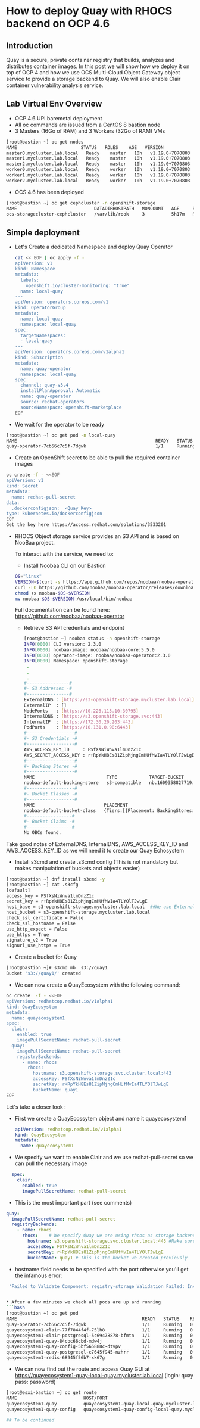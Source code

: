 # How to deploy Quay with RHOCS backend on OCP 4.6



## Introduction
Quay is a secure, private container registry that builds, analyzes and distributes container images. In this post we will show how we deploy it on top of OCP 4 and how we use OCS Multi-Cloud Object Gateway object service to provide a storage backend to Quay. We will also enable Clair container vulnerability analysis service.




## Lab Virtual Env Overview
* OCP 4.6 UPI baremetal deployment
* All oc commands are issued from a CentOS 8 bastion node
* 3 Masters (16Go of RAM) and 3 Workers (32Go of RAM) VMs
```bash
[root@bastion ~] oc get nodes
NAME                        STATUS   ROLES    AGE   VERSION
master0.mycluster.lab.local   Ready    master   10h   v1.19.0+7070803
master1.mycluster.lab.local   Ready    master   10h   v1.19.0+7070803
master2.mycluster.lab.local   Ready    master   10h   v1.19.0+7070803
worker0.mycluster.lab.local   Ready    worker   10h   v1.19.0+7070803
worker1.mycluster.lab.local   Ready    worker   10h   v1.19.0+7070803
worker2.mycluster.lab.local   Ready    worker   10h   v1.19.0+7070803
```
* OCS 4.6 has been deployed
 ```bash
 [root@bastion ~] oc get cephcluster -n openshift-storage
NAME                             DATADIRHOSTPATH   MONCOUNT   AGE     PHASE   MESSAGE                        HEALTH
ocs-storagecluster-cephcluster   /var/lib/rook     3          5h17m   Ready   Cluster created successfully   HEALTH_OK

 ```

## Simple deployment
* Let's  Create a dedicated Namespace and deploy Quay Operator
  ```bash
  cat << EOF | oc apply -f -
  apiVersion: v1
  kind: Namespace
  metadata:
    labels:
      openshift.io/cluster-monitoring: "true"
    name: local-quay
  ---
  apiVersion: operators.coreos.com/v1
  kind: OperatorGroup
  metadata:
    name: local-quay
    namespace: local-quay
  spec:
    targetNamespaces:
    - local-quay
  ---
  apiVersion: operators.coreos.com/v1alpha1
  kind: Subscription
  metadata:
    name: quay-operator
    namespace: local-quay
  spec:
    channel: quay-v3.4
    installPlanApproval: Automatic
    name: quay-operator
    source: redhat-operators
    sourceNamespace: openshift-marketplace
  EOF

* We wait for the operator to be ready
```bash
[root@bastion ~] oc get pod -n local-quay
NAME                                                    READY   STATUS    RESTARTS   AGE
quay-operator-7cb56c7c5f-7dgwk                          1/1     Running   0          6s
```

* Create an OpenShift secret to be able to pull the required container images
```bash
oc create -f - <<EOF
apiVersion: v1
kind: Secret
metadata:
  name: redhat-pull-secret
data:
  .dockerconfigjson:  <Quay Key>
type: kubernetes.io/dockerconfigjson
EOF
Get the key here https://access.redhat.com/solutions/3533201
```


* RHOCS Object storage service provides an S3 API and is based on NooBaa project.

  To interact with the service, we need to:

  * Install Noobaa CLI on our Bastion

   ```bash
   OS="linux"
   VERSION=$(curl -s https://api.github.com/repos/noobaa/noobaa-operator/releases/latest | jq -r '.name')
   curl -LO https://github.com/noobaa/noobaa-operator/releases/download/$VERSION/noobaa-$OS-$VERSION
   chmod +x noobaa-$OS-$VERSION
   mv noobaa-$OS-$VERSION /usr/local/bin/noobaa
    ```
    Full documentation can be found here: https://github.com/noobaa/noobaa-operator

  * Retrieve S3 API credentials and endpoint
    ```bash
    [root@bastion ~] noobaa status -n openshift-storage
    INFO[0000] CLI version: 2.3.0                           
    INFO[0000] noobaa-image: noobaa/noobaa-core:5.5.0       
    INFO[0000] operator-image: noobaa/noobaa-operator:2.3.0
    INFO[0000] Namespace: openshift-storage                 
     .
     .
     .
    #----------------#
    #- S3 Addresses -#
    #----------------#
    ExternalDNS : [https://s3-openshift-storage.mycluster.lab.local]
    ExternalIP  : []
    NodePorts   : [https://10.226.115.10:30795]
    InternalDNS : [https://s3.openshift-storage.svc:443]
    InternalIP  : [https://172.30.20.203:443]
    PodPorts    : [https://10.131.0.90:6443]
    #------------------#
    #- S3 Credentials -#
    #------------------#
    AWS_ACCESS_KEY_ID     : FSfXsNiWnva1lmDnzZ1c
    AWS_SECRET_ACCESS_KEY : r+RpYkH8Es81ZipMjngCmHUfMvIa4TLYOlTJwLgE
    #------------------#
    #- Backing Stores -#
    #------------------#
    NAME                           TYPE            TARGET-BUCKET                             PHASE   AGE         
    noobaa-default-backing-store   s3-compatible   nb.1609358827719.mycluster.lab.local   Ready   94h48m18s   
    #------------------#
    #- Bucket Classes -#
    #------------------#
    NAME                          PLACEMENT                                                             PHASE   AGE         
    noobaa-default-bucket-class   {Tiers:[{Placement: BackingStores:[noobaa-default-backing-store]}]}   Ready   94h48m18s   
    #-----------------#
    #- Bucket Claims -#
    #-----------------#
    No OBCs found.
    ```
 Take good notes of ExternalDNS, InternalDNS, AWS_ACCESS_KEY_ID and AWS_ACCESS_KEY_ID as we will need it to create our Quay Echosystem
 * Install s3cmd and create .s3cmd config  (This is not mandatory but makes manipulation of buckets and objects easier)
 ```bash
 [root@bastion ~] dnf install s3cmd -y
 [root@bastion ~] cat .s3cfg
[default]
access_key = FSfXsNiWnva1lmDnzZ1c
secret_key = r+RpYkH8Es81ZipMjngCmHUfMvIa4TLYOlTJwLgE
host_base = s3-openshift-storage.mycluster.lab.local  ##We use ExternalDNS retrieved with nooba command
host_bucket = s3-openshift-storage.mycluster.lab.local
check_ssl_certificate = False
check_ssl_hostname = False
use_http_expect = False
use_https = True
signature_v2 = True
signurl_use_https = True
```
 * Create a bucket for Quay
 ```bash
 [root@bastion ~]# s3cmd mb  s3://quay1
 Bucket 's3://quay1/' created
```

* We can now create a QuayEcosystem with the following command:
```bash
oc create  -f - <<EOF
apiVersion: redhatcop.redhat.io/v1alpha1
kind: QuayEcosystem
metadata:
  name: quayecosystem1
spec:
  clair:
    enabled: true
    imagePullSecretName: redhat-pull-secret
  quay:
    imagePullSecretName: redhat-pull-secret
    registryBackends:
      - name: rhocs
        rhocs:
          hostname: s3.openshift-storage.svc.cluster.local:443
          accessKey: FSfXsNiWnva1lmDnzZ1c
          secretKey: r+RpYkH8Es81ZipMjngCmHUfMvIa4TLYOlTJwLgE
          bucketName: quay1
EOF
```

 Let's take a closer look :

 * First we create a QuayEcossytem object and name it quayecosystem1

   ```yaml
   apiVersion: redhatcop.redhat.io/v1alpha1
   kind: QuayEcosystem
   metadata:
     name: quayecosystem1
   ```

 * We specify we want to enable Clair and we use redhat-pull-secret so we can pull the necessary image
 ```yaml
   spec:
     clair:
       enabled: true
       imagePullSecretName: redhat-pull-secret
 ```

 * This is the most important part (see comments)
 ```yaml
 quay:
   imagePullSecretName: redhat-pull-secret
   registryBackends:
     - name: rhocs
       rhocs:    # We specify Quay we are using rhcos as storage backend
         hostname: s3.openshift-storage.svc.cluster.local:443 #Make sure InternalDNS and Port are specified here
         accessKey: FSfXsNiWnva1lmDnzZ1c
         secretKey: r+RpYkH8Es81ZipMjngCmHUfMvIa4TLYOlTJwLgE
         bucketName: quay1 # This is the bucket we created previously
```         

   * hostname field needs to be specified with the port otherwise you'll get the infamous error:
   ```bash
    'Failed to Validate Component: registry-storage Validation Failed: Invalid storage configuration: rhocs: [SSL: CERTIFICATE_VERIFY_FAILED] certificate verify failed (_ssl.c:727)'    


* After a few minutes we check all pods are up and running
```bash
[root@bastion ~] oc get pod
NAME                                               READY   STATUS    RESTARTS   AGE
quay-operator-7cb56c7c5f-7dgwk                     1/1     Running   0          4d5h
quayecosystem1-clair-77f7844f4f-75lh8              1/1     Running   0          3h7m
quayecosystem1-clair-postgresql-5c69478878-bfmtn   1/1     Running   0          3h7m
quayecosystem1-quay-84cbc66cbd-mdw4j               1/1     Running   0          3h8m
quayecosystem1-quay-config-5bf565888c-dtvpv        1/1     Running   0          3h9m
quayecosystem1-quay-postgresql-c7645f945-nzhrr     1/1     Running   0          3h9m
quayecosystem1-redis-68945f56b7-xk67g              1/1     Running   0          3h10m
```
* We can now find out the route and access Quay GUI at https://quayecosystem1-quay-local-quay.mycluster.lab.local (login: quay pass: password)
```bash
[root@esxi-bastion ~] oc get route
NAME                         HOST/PORT                                                      PATH   SERVICES                     PORT   TERMINATION            WILDCARD
quayecosystem1-quay          quayecosystem1-quay-local-quay.mycluster.lab.local                 quayecosystem1-quay          8443   passthrough/Redirect   None
quayecosystem1-quay-config   quayecosystem1-quay-config-local-quay.mycluster.lab.local          quayecosystem1-quay-config   8443   passthrough/Redirect   None

## To be continued

